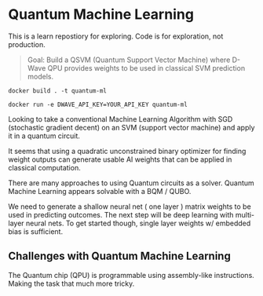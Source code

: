 # Quantum Machine Learning

This is a learn repostiory for exploring.
Code is for exploration, not production.

> Goal: Build a QSVM (Quantum Support Vector Machine) where D-Wave QPU provides
> weights to be used in classical SVM prediction models.

```shell
docker build . -t quantum-ml
```

```shell
docker run -e DWAVE_API_KEY=YOUR_API_KEY quantum-ml
```

Looking to take a conventional Machine Learning Algorithm
with SGD (stochastic gradient decent) on an SVM (support vector machine)
and apply it in a quantum circuit.

It seems that using a quadratic unconstrained binary optimizer for
finding weight outputs can generate usable AI weights that can be
applied in classical computation.

There are many approaches to using Quantum circuits as a solver.
Quantum Machine Learning appears solvable with a BQM / QUBO.

We need to generate a shallow neural net ( one layer ) matrix weights
to be used in predicting outcomes.
The next step will be deep learning with multi-layer neural nets.
To get started though, single layer weights w/ embedded bias is sufficient.

## Challenges with Quantum Machine Learning

The Quantum chip (QPU) is programmable using assembly-like instructions.
Making the task that much more tricky.
